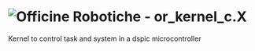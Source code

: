 # ![Officine Robotiche][Logo] - or_kernel_c.X
Kernel to control task and system in a dspic microcontroller

[wiki]:http://wiki.officinerobotiche.it/
[Officine Robotiche]:http://www.officinerobotiche.it/
[Logo]:http://2014.officinerobotiche.it/wp-content/uploads/sites/4/2014/09/ORlogoSimpleSmall.png
